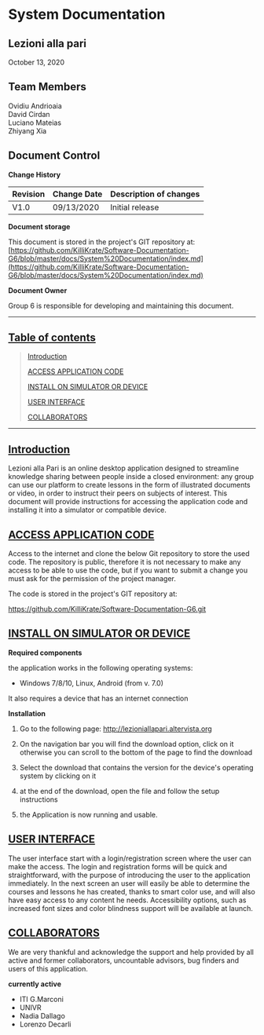 # System Documentation

## Lezioni alla pari
October 13, 2020

## Team Members
Ovidiu Andrioaia  
David Cirdan  
Luciano Mateias  
Zhiyang Xia

## Document Control

**Change History**

| Revision | Change Date | Description of changes |
| -------- | ----------- | ---------------------- |
| V1.0     | 09/13/2020  | Initial release        |

**Document storage**

This document is stored in the project's GIT repository at:
[https://github.com/KilliKrate/Software-Documentation-G6/blob/master/docs/System%20Documentation/index.md](https://github.com/KilliKrate/Software-Documentation-G6/blob/master/docs/System%20Documentation/index.md)
 
**Document Owner**

Group 6 is responsible for developing and maintaining this document.

-----------------------------------------------------
## [Table of contents](#table-of-contents)
>
> [Introduction](#introduction)
>
> [ACCESS APPLICATION CODE](#access-application-code)
>
> [INSTALL ON SIMULATOR OR DEVICE](#install-on-simulator-or-device)
> 
> [USER INTERFACE](#user-interface)
>
> [COLLABORATORS](#collaborators)
>
-----------------------------------------------------

## [Introduction](#introduction)

Lezioni alla Pari is an online desktop application designed to streamline knowledge sharing between people inside a closed environment: any group can use our platform to create lessons in the form of illustrated documents or video, in order to instruct their peers on subjects of interest. This document will provide instructions for accessing the application code and installing it into a simulator or compatible device.

## [ACCESS APPLICATION CODE](#access-application-code)

Access to the internet and clone the below Git repository to store the used code. The repository is public, therefore it is not necessary to make any access to be able to use the code, but if you want to submit a change you must ask for the permission of the project manager.

The code is stored in the project's GIT repository at:

https://github.com/KilliKrate/Software-Documentation-G6.git

## [INSTALL ON SIMULATOR OR DEVICE](#install-on-simulator-or-device)

**Required components**

the application works in the following operating systems:

* Windows 7/8/10, Linux, Android (from v. 7.0)

It also requires a device that has an internet connection

**Installation**

1. Go to the following page: http://lezioniallapari.altervista.org

2.  On the navigation bar you will find the download option, click on it otherwise you can scroll to the bottom of the page to find the download

3. Select the download that contains the version for the device's operating system by clicking on it

4. at the end of the download, open the file and follow the setup instructions

5. the Application is now running and usable.
 
## [USER INTERFACE](#user-interface)

The user interface start with a login/registration screen where the user can make the access. The login and registration forms will be quick and straightforward, with the purpose of introducing the user to the application immediately. In the next screen an user will easily be able to determine the courses and lessons he has created, thanks to smart color use, and will also have easy access to any content he needs. Accessibility options, such as increased font sizes and color blindness support will be available at launch.

## [COLLABORATORS](#collaborators)

We are very thankful and acknowledge the support and help provided by all active and former collaborators, uncountable advisors, bug finders and users of this application.

**currently active**
* ITI G.Marconi
* UNIVR
* Nadia Dallago
* Lorenzo Decarli
